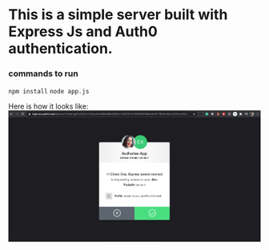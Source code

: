 # This is a simple server built with Express Js and Auth0 authentication.

### commands to run

`npm install`
`node app.js`


Here is how it looks like:
![login](https://github.com/chiaradiaz1991/Auth0-ExpressJs/blob/master/screenshot.png)